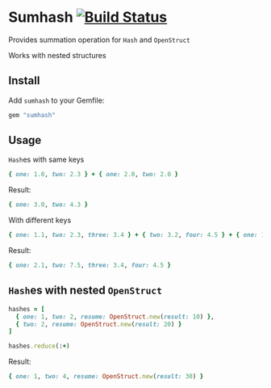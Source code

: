 # Sumhash [![Build Status](https://api.travis-ci.org/shhavel/sumhash.svg?branch=master)](https://travis-ci.org/shhavel/sumhash)

Provides summation operation for `Hash` and `OpenStruct`

Works with nested structures

## Install

Add `sumhash` to your Gemfile:

```ruby
gem "sumhash"
```

## Usage

`Hash`es with same keys

```ruby
{ one: 1.0, two: 2.3 } + { one: 2.0, two: 2.0 }

```

Result:

```ruby
{ one: 3.0, two: 4.3 }
```

With different keys

```ruby
{ one: 1.1, two: 2.3, three: 3.4 } + { two: 3.2, four: 4.5 } + { one: 1.0, two: 2.0 }
```

Result:

```ruby
{ one: 2.1, two: 7.5, three: 3.4, four: 4.5 }
```

## `Hash`es with nested `OpenStruct`

```ruby
hashes = [
  { one: 1, two: 2, resume: OpenStruct.new(result: 10) },
  { two: 2, resume: OpenStruct.new(result: 20) }
]

hashes.reduce(:+)
```

Result:

```ruby
{ one: 1, two: 4, resume: OpenStruct.new(result: 30) }
```
